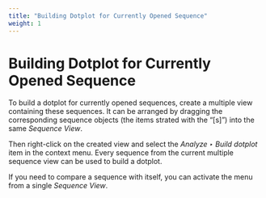 ```yaml
---
title: "Building Dotplot for Currently Opened Sequence"
weight: 1
---
```



# Building Dotplot for Currently Opened Sequence

To build a dotplot for currently opened sequences, create a multiple view containing these sequences. It can be arranged by dragging the corresponding sequence objects (the items strated with the “\[s\]”) into the same _Sequence View_.

Then right-click on the created view and select the _Analyze ‣ Build dotplot_ item in the context menu. Every sequence from the current multiple sequence view can be used to build a dotplot.

If you need to compare a sequence with itself, you can activate the menu from a single _Sequence View_.
